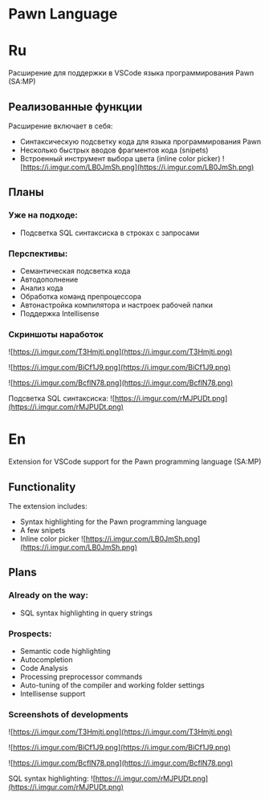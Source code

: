 # Pawn Language
# Ru

Расширение для поддержки в VSCode языка программирования Pawn (SA:MP)

## Реализованные функции

Расширение включает в себя:
- Синтаксическую подсветку кода для языка программирования Pawn
- Несколько быстрых вводов фрагментов кода (snipets) 
- Встроенный инструмент выбора цвета (inline color picker)
![https://i.imgur.com/LB0JmSh.png](https://i.imgur.com/LB0JmSh.png)


## Планы

### Уже на подходе:
- Подсветка SQL синтаксиска в строках с запросами

### Перспективы:
- Семантическая подсветка кода
- Автодополнение
- Анализ кода
- Обработка команд препроцессора
- Автонастройка компилятора и настроек рабочей папки
- Поддержка Intellisense

### Скриншоты наработок

![https://i.imgur.com/T3Hmjti.png](https://i.imgur.com/T3Hmjti.png)

![https://i.imgur.com/BiCf1J9.png](https://i.imgur.com/BiCf1J9.png)

![https://i.imgur.com/BcflN78.png](https://i.imgur.com/BcflN78.png)

Подсветка SQL синтаксиска:
![https://i.imgur.com/rMJPUDt.png](https://i.imgur.com/rMJPUDt.png)

# En

Extension for VSCode support for the Pawn programming language (SA:MP)

## Functionality

The extension includes:
- Syntax highlighting for the Pawn programming language
- A few snipets
- Inline color picker
![https://i.imgur.com/LB0JmSh.png](https://i.imgur.com/LB0JmSh.png)

## Plans

### Already on the way:
- SQL syntax highlighting in query strings

### Prospects:
- Semantic code highlighting
- Autocompletion
- Code Analysis
- Processing preprocessor commands
- Auto-tuning of the compiler and working folder settings
- Intellisense support

### Screenshots of developments

![https://i.imgur.com/T3Hmjti.png](https://i.imgur.com/T3Hmjti.png)

![https://i.imgur.com/BiCf1J9.png](https://i.imgur.com/BiCf1J9.png)

![https://i.imgur.com/BcflN78.png](https://i.imgur.com/BcflN78.png)

SQL syntax highlighting:
![https://i.imgur.com/rMJPUDt.png](https://i.imgur.com/rMJPUDt.png)


